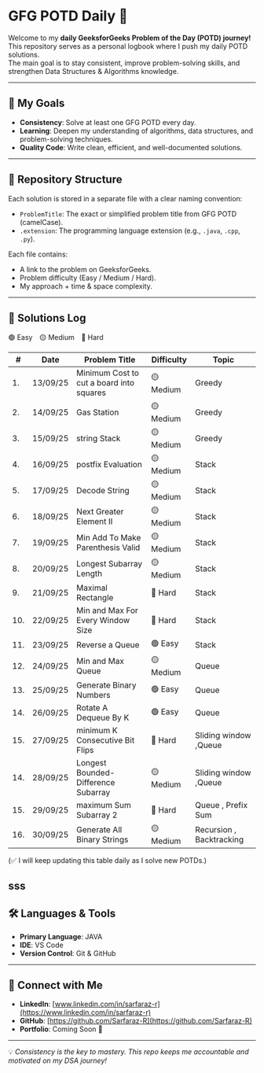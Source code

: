 # GFG POTD Daily 🚀

Welcome to my **daily GeeksforGeeks Problem of the Day (POTD) journey!**  
This repository serves as a personal logbook where I push my daily POTD solutions.  
The main goal is to stay consistent, improve problem-solving skills, and strengthen Data Structures & Algorithms knowledge.

---

## 🎯 My Goals

- **Consistency**: Solve at least one GFG POTD every day.
- **Learning**: Deepen my understanding of algorithms, data structures, and problem-solving techniques.
- **Quality Code**: Write clean, efficient, and well-documented solutions.

---

## 📁 Repository Structure

Each solution is stored in a separate file with a clear naming convention:

- `ProblemTitle`: The exact or simplified problem title from GFG POTD (camelCase).
- `.extension`: The programming language extension (e.g., `.java`, `.cpp`, `.py`).

Each file contains:

- A link to the problem on GeeksforGeeks.
- Problem difficulty (Easy / Medium / Hard).
- My approach + time & space complexity.

---

## 📜 Solutions Log

🟢 Easy 🟡 Medium 🔴 Hard

| #   | Date     | Problem Title                            | Difficulty | Topic                    |
| --- | -------- | ---------------------------------------- | ---------- | ------------------------ |
| 1.  | 13/09/25 | Minimum Cost to cut a board into squares | 🟡 Medium  | Greedy                   |
| 2.  | 14/09/25 | Gas Station                              | 🟡 Medium  | Greedy                   |
| 3.  | 15/09/25 | string Stack                             | 🟡 Medium  | Greedy                   |
| 4.  | 16/09/25 | postfix Evaluation                       | 🟡 Medium  | Stack                    |
| 5.  | 17/09/25 | Decode String                            | 🟡 Medium  | Stack                    |
| 6.  | 18/09/25 | Next Greater Element II                  | 🟡 Medium  | Stack                    |
| 7.  | 19/09/25 | Min Add To Make Parenthesis Valid        | 🟡 Medium  | Stack                    |
| 8.  | 20/09/25 | Longest Subarray Length                  | 🟡 Medium  | Stack                    |
| 9.  | 21/09/25 | Maximal Rectangle                        | 🔴 Hard    | Stack                    |
| 10. | 22/09/25 | Min and Max For Every Window Size        | 🔴 Hard    | Stack                    |
| 11. | 23/09/25 | Reverse a Queue                          | 🟢 Easy    | Stack                    |
| 12. | 24/09/25 | Min and Max Queue                        | 🟡 Medium  | Queue                    |
| 13. | 25/09/25 | Generate Binary Numbers                  | 🟢 Easy    | Queue                    |
| 14. | 26/09/25 | Rotate A Dequeue By K                    | 🟢 Easy    | Queue                    |
| 15. | 27/09/25 | minimum K Consecutive Bit Flips          | 🔴 Hard    | Sliding window ,Queue    |
| 14. | 28/09/25 | Longest Bounded-Difference Subarray      | 🟡 Medium  | Sliding window ,Queue    |
| 15. | 29/09/25 | maximum Sum Subarray 2                   | 🔴 Hard    | Queue , Prefix Sum       |
| 16. | 30/09/25 | Generate All Binary Strings              | 🟡 Medium  | Recursion , Backtracking |

(✅ I will keep updating this table daily as I solve new POTDs.)

## sss

## 🛠️ Languages & Tools

- **Primary Language**: JAVA
- **IDE**: VS Code
- **Version Control**: Git & GitHub

---

## 🔗 Connect with Me

- **LinkedIn**: [www.linkedin.com/in/sarfaraz-r](https://www.linkedin.com/in/sarfaraz-r)
- **GitHub**: [https://github.com/Sarfaraz-R](https://github.com/Sarfaraz-R)
- **Portfolio**: Coming Soon 🚀

---

💡 _Consistency is the key to mastery. This repo keeps me accountable and motivated on my DSA journey!_
